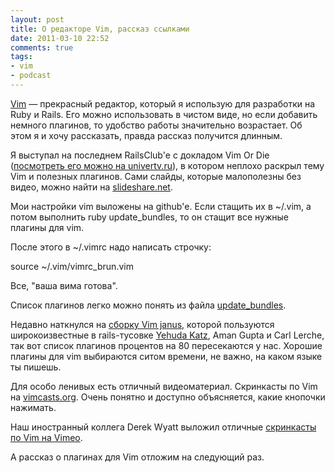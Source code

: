 ```yaml
---
layout: post
title: О редакторе Vim, рассказ ссылками
date: 2011-03-10 22:52
comments: true
tags:
- vim
- podcast
---
```


[Vim](http://www.vim.org) — прекрасный редактор, который я использую для разработки на Ruby и Rails. Его можно
использовать в чистом виде, но если добавить немного плагинов, то удобство работы значительно возрастает. Об этом я и
хочу рассказать, правда рассказ получится длинным.

Я выступал на последнем RailsClub'е с докладом Vim Or Die ([посмотреть его можно на
univertv.ru](http://www.univertv.ru/video/informatika/programmirovanie/ruby_on_rails_moscow/vim_or_die/)), в котором
неплохо раскрыл тему Vim и полезных плагинов. Cами слайды, которые малополезны без видео, можно найти на [slideshare.net](http://www.slideshare.net/evtuhovich/vim-or-die).

Мои настройки vim выложены на github'е. Если стащить их в ~/.vim, а потом выполнить ruby update_bundles, то он стащит
все нужные плагины для vim.

После этого в ~/.vimrc надо написать строчку:

   source ~/.vim/vimrc_brun.vim

Все, "ваша вима готова".

Список плагинов легко можно понять из файла [update_bundles](https://github.com/evtuhovich/dotvim/blob/master/update_bundles).

Недавно наткнулся на [сборку Vim janus](https://github.com/carlhuda/janus), которой пользуются широкоизвестные в
rails-тусовке [Yehuda Katz](http://yehudakatz.com/), Aman Gupta и Carl Lerche, так вот список плагинов процентов на 80
пересекаются у нас. Хорошие плагины для vim выбираются ситом времени, не важно, на каком языке ты пишешь.

Для особо ленивых есть отличный видеоматериал. Скринкасты по Vim на [vimcasts.org](http://vimcasts.org/). Очень понятно
и доступно объясняется, какие кнопочки нажимать.

Наш иностранный коллега Derek Wyatt выложил отличные [скринкасты по Vim на Vimeo](http://vimeo.com/user1690209).

А рассказ о плагинах для Vim отложим на следующий раз.
